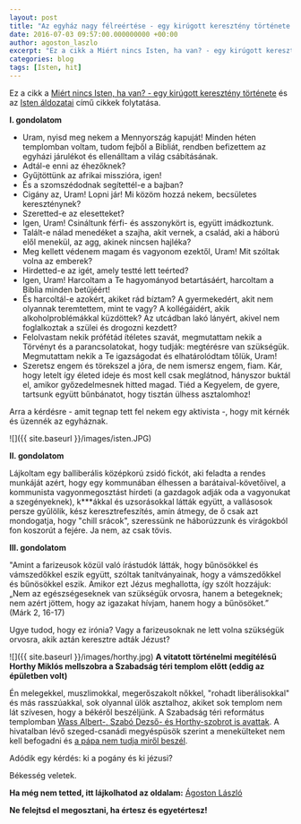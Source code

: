 ```yaml
---
layout: post
title: "Az egyház nagy félreértése - egy kirúgott keresztény története III. rész"
date: 2016-07-03 09:57:00.000000000 +00:00
author: agoston_laszlo
excerpt: "Ez a cikk a Miért nincs Isten, ha van? - egy kirúgott keresztény története és az Isten áldozatai című cikkek folytatása."
categories: blog
tags: [Isten, hit]
---
```

Ez a cikk a [Miért nincs Isten, ha van? - egy kirúgott keresztény története](http://agostonlaszlo.hu/hu/blog/51-miert-nincs-isten-ha-van) és az [Isten áldozatai](http://agostonlaszlo.hu/hu/blog/59-isten-aldozatai-egy-kirugott-kereszteny-tortenete-ii-resz) című cikkek folytatása.


**I. gondolatom**

- Uram, nyisd meg nekem a Mennyország kapuját! Minden héten templomban voltam, tudom fejből a Bibliát, rendben befizettem az egyházi járulékot és ellenálltam a világ csábításának.
- Adtál-e enni az éhezőknek?
- Gyűjtöttünk az afrikai misszióra, igen!
- És a szomszédodnak segítettél-e a bajban?
- Cigány az, Uram! Lopni jár! Mi közöm hozzá nekem, becsületes kereszténynek?
- Szeretted-e az elesetteket?
- Igen, Uram! Csináltunk férfi- és asszonykört is, együtt imádkoztunk.
- Talált-e nálad menedéket a szajha, akit vernek, a család, aki a háború elől menekül, az agg, akinek nincsen hajléka?
- Meg kellett védenem magam és vagyonom ezektől, Uram! Mit szóltak volna az emberek?
- Hirdetted-e az igét, amely testté lett teérted?
- Igen, Uram! Harcoltam a Te hagyományod betartásáért, harcoltam a Biblia minden betűjéért!
- És harcoltál-e azokért, akiket rád bíztam? A gyermekedért, akit nem olyannak teremtettem, mint te vagy? A kollégáidért, akik alkoholproblémákkal küzdöttek? Az utcádban lakó lányért, akivel nem foglalkoztak a szülei és drogozni kezdett?
- Felolvastam nekik prófétád ítéletes szavát, megmutattam nekik a Törvényt és a parancsolatokat, hogy tudják: megtérésre van szükségük. Megmutattam nekik a Te igazságodat és elhatárolódtam tőlük, Uram!
- Szeretsz engem és törekszel a jóra, de nem ismersz engem, fiam. Kár, hogy letelt így életed ideje és most kell csak meglátnod, hányszor buktál el, amikor győzedelmesnek hitted magad. Tiéd a Kegyelem, de gyere, tartsunk együtt bűnbánatot, hogy tisztán ülhess asztalomhoz!

Arra a kérdésre - amit tegnap tett fel nekem egy aktivista -, hogy mit kérnék és üzennék az egyháznak.

![]({{ site.baseurl }}/images/isten.JPG)


**II. gondolatom**

Lájkoltam egy balliberális középkorú zsidó fickót, aki feladta a rendes munkáját azért, hogy egy kommunában élhessen a barátaival-követőivel, a kommunista vagyonmegosztást hirdeti (a gazdagok adják oda a vagyonukat a szegényeknek), k***ákkal és uzsorásokkal látták együtt, a vallásosok persze gyűlölik, kész keresztrefeszítés, amin átmegy, de ő csak azt mondogatja, hogy "chill srácok", szeressünk ne háborúzzunk és virágokból fon koszorút a fejére. Ja nem, az csak tövis.

**III. gondolatom**

"Amint a farizeusok közül való írástudók látták, hogy bűnösökkel és vámszedőkkel eszik együtt, szóltak tanítványainak, hogy a vámszedőkkel és bűnösökkel eszik. Amikor ezt Jézus meghallotta, így szólt hozzájuk: „Nem az egészségeseknek van szükségük orvosra, hanem a betegeknek; nem azért jöttem, hogy az igazakat hívjam, hanem hogy a bűnösöket.” (Márk 2, 16-17)

Ugye tudod, hogy ez irónia? Vagy a farizeusoknak ne lett volna szükségük orvosra, akik aztán keresztre adták Jézust?

![]({{ site.baseurl }}/images/horthy.jpg)
**A vitatott történelmi megítélésű Horthy Miklós mellszobra a Szabadság téri templom előtt (eddig az épületben volt)**

Én melegekkel, muszlimokkal, megerőszakolt nőkkel, "rohadt liberálisokkal" és más rasszúakkal, sok olyannal ülök asztalhoz, akiket sok templom nem lát szívesen, hogy a békéről beszéljünk. A Szabadság téri református templomban [Wass Albert-, Szabó Dezső- és Horthy-szobrot is avattak](http://www.168ora.hu/itthon/horthy-miklos-ifj-hegedus-lorant-jobbik-reformatus-egyhaz-tiltakozas-palastjog-120457.html). A hivatalban lévő szeged-csanádi megyéspüsök szerint a menekülteket nem kell befogadni és [a pápa nem tudja miről beszél](http://index.hu/belfold/2015/09/08/kiss-rigo_a_papa_nem_tudja_mirol_beszel/).

Adódik egy kérdés: ki a pogány és ki jézusi?

Békesség veletek.

**Ha még nem tetted, itt lájkolhatod az oldalam:**
[Ágoston László](https://www.facebook.com/agostonlaszloartist) 

**Ne felejtsd el megosztani, ha értesz és egyetértesz!**

